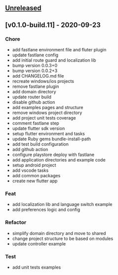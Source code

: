 <a name="unreleased"></a>
## [Unreleased]


<a name="v0.1.0-build.11"></a>
## [v0.1.0-build.11] - 2020-09-23
### Chore
- add fastlane environment file and fluter plugin
- update fastlane config
- add initial route guard and localization lib
- bump version 0.0.3+0
- bump version 0.0.2+3
- add CHANGELOG.md file
- recreate windows/ios projects
- remove fastlane plugin
- add domain directory
- update router build
- disable github action
- add examples pages and structure
- remove windows project directory
- add project unit tests coverage
- comment fastlane step
- update flutter sdk version
- setup flutter environment and tasks
- update Ruby gems bundle-install-path
- add test build configuration
- add github action
- configure playstore deploy with fastlane
- add application directories and example code
- setup android project
- add vscode tasks
- add common packages
- create new flutter app

### Feat
- add localization lib and language switch example
- add preferences logic and config

### Refactor
- simplify domain directory and move to shared
- change project structure to be based on modules
- update controller example

### Test
- add unit tests examples


[Unreleased]: https://github.com/justdigital/miccional-app/compare/v0.1.0-build.11...HEAD
